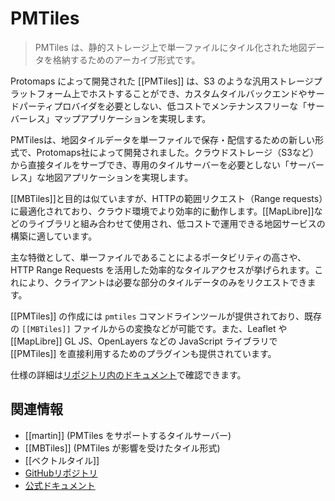 # PMTiles

> PMTiles は、静的ストレージ上で単一ファイルにタイル化された地図データを格納するためのアーカイブ形式です。

Protomaps によって開発された [[PMTiles]] は、S3 のような汎用ストレージプラットフォーム上でホストすることができ、カスタムタイルバックエンドやサードパーティプロバイダを必要としない、低コストでメンテナンスフリーな「サーバーレス」マップアプリケーションを実現します。

PMTilesは、地図タイルデータを単一ファイルで保存・配信するための新しい形式で、Protomaps社によって開発されました。クラウドストレージ（S3など）から直接タイルをサーブでき、専用のタイルサーバーを必要としない「サーバーレス」な地図アプリケーションを実現します。

[[MBTiles]]と目的は似ていますが、HTTPの範囲リクエスト（Range requests）に最適化されており、クラウド環境でより効率的に動作します。[[MapLibre]]などのライブラリと組み合わせて使用され、低コストで運用できる地図サービスの構築に適しています。

主な特徴として、単一ファイルであることによるポータビリティの高さや、HTTP Range Requests を活用した効率的なタイルアクセスが挙げられます。これにより、クライアントは必要な部分のタイルデータのみをリクエストできます。

[[PMTiles]] の作成には `pmtiles` コマンドラインツールが提供されており、既存の `[[MBTiles]]` ファイルからの変換などが可能です。また、Leaflet や [[MapLibre]] GL JS、OpenLayers などの JavaScript ライブラリで [[PMTiles]] を直接利用するためのプラグインも提供されています。

仕様の詳細は[リポジトリ内のドキュメント](https://github.com/protomaps/PMTiles/blob/main/spec/v3/spec.md)で確認できます。

## 関連情報

-   [[martin]] (PMTiles をサポートするタイルサーバー)
-   [[MBTiles]] (PMTiles が影響を受けたタイル形式)
-   [[ベクトルタイル]]
-   [GitHubリポジトリ](https://github.com/protomaps/PMTiles)
-   [公式ドキュメント](https://protomaps.com/docs/pmtiles/)
